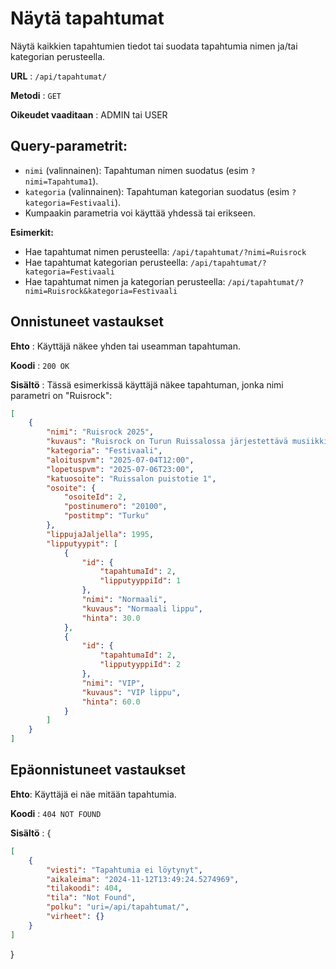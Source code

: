 # Näytä tapahtumat

Näytä kaikkien tapahtumien tiedot tai suodata tapahtumia nimen ja/tai kategorian perusteella.

**URL** : `/api/tapahtumat/`

**Metodi** : `GET`

**Oikeudet vaaditaan** : ADMIN tai USER

## Query-parametrit:
* `nimi` (valinnainen): Tapahtuman nimen suodatus (esim `?nimi=Tapahtuma1`).
* `kategoria` (valinnainen): Tapahtuman kategorian suodatus (esim `?kategoria=Festivaali`).
* Kumpaakin parametria voi käyttää yhdessä tai erikseen.

**Esimerkit:**
* Hae tapahtumat nimen perusteella: `/api/tapahtumat/?nimi=Ruisrock`
* Hae tapahtumat kategorian perusteella: `/api/tapahtumat/?kategoria=Festivaali`
* Hae tapahtumat nimen ja kategorian perusteella: `/api/tapahtumat/?nimi=Ruisrock&kategoria=Festivaali`

## Onnistuneet vastaukset

**Ehto** : Käyttäjä näkee yhden tai useamman tapahtuman.

**Koodi** : `200 OK`

**Sisältö** : Tässä esimerkissä käyttäjä näkee tapahtuman, jonka nimi parametri on "Ruisrock":

```json
[
    {
        "nimi": "Ruisrock 2025",
        "kuvaus": "Ruisrock on Turun Ruissalossa järjestettävä musiikkifestivaali.",
        "kategoria": "Festivaali",
        "aloituspvm": "2025-07-04T12:00",
        "lopetuspvm": "2025-07-06T23:00",
        "katuosoite": "Ruissalon puistotie 1",
        "osoite": {
            "osoiteId": 2,
            "postinumero": "20100",
            "postitmp": "Turku"
        },
        "lippujaJaljella": 1995,
        "lipputyypit": [
            {
                "id": {
                    "tapahtumaId": 2,
                    "lipputyyppiId": 1
                },
                "nimi": "Normaali",
                "kuvaus": "Normaali lippu",
                "hinta": 30.0
            },
            {
                "id": {
                    "tapahtumaId": 2,
                    "lipputyyppiId": 2
                },
                "nimi": "VIP",
                "kuvaus": "VIP lippu",
                "hinta": 60.0
            }
        ]
    }
]
```

## Epäonnistuneet vastaukset

**Ehto**: Käyttäjä ei näe mitään tapahtumia.

**Koodi** : `404 NOT FOUND`

**Sisältö** : {

```json
[
    {
        "viesti": "Tapahtumia ei löytynyt",
        "aikaleima": "2024-11-12T13:49:24.5274969",
        "tilakoodi": 404,
        "tila": "Not Found",
        "polku": "uri=/api/tapahtumat/",
        "virheet": {}
    }
]
```
}

